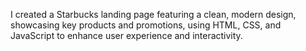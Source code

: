 I created a Starbucks landing page featuring a clean, modern design, showcasing key products and promotions, using HTML, CSS, and JavaScript to enhance user experience and interactivity.
